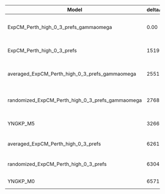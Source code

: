| Model                                            | deltaAIC | LogLikelihood | nParams | ParamValues                                              |
|--------------------------------------------------|----------|---------------|---------|----------------------------------------------------------|
| ExpCM_Perth_high_0_3_prefs_gammaomega            | 0.00     | -51824.41     | 7       | alpha_omega=0.94, beta=1.31, beta_omega=7.55, kappa=3.76 |
| ExpCM_Perth_high_0_3_prefs                       | 1519.64  | -52585.23     | 6       | beta=1.50, kappa=3.46, omega=0.13                        |
| averaged_ExpCM_Perth_high_0_3_prefs_gammaomega   | 2551.08  | -53099.95     | 7       | alpha_omega=0.57, beta=1.74, beta_omega=4.83, kappa=3.58 |
| randomized_ExpCM_Perth_high_0_3_prefs_gammaomega | 2768.42  | -53208.62     | 7       | alpha_omega=0.60, beta=0.03, beta_omega=5.47, kappa=3.63 |
| YNGKP_M5                                         | 3266.66  | -53452.74     | 12      | alpha_omega=0.61, beta_omega=6.36, kappa=3.26            |
| averaged_ExpCM_Perth_high_0_3_prefs              | 6261.24  | -54956.03     | 6       | beta=0.90, kappa=3.30, omega=0.08                        |
| randomized_ExpCM_Perth_high_0_3_prefs            | 6304.84  | -54977.83     | 6       | beta=0.00, kappa=3.33, omega=0.08                        |
| YNGKP_M0                                         | 6571.98  | -55106.40     | 11      | kappa=2.97, omega=0.07                                   |